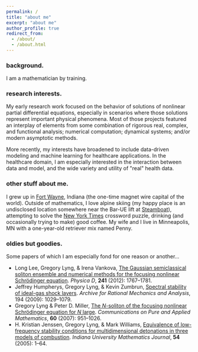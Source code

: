 ```yaml
---
permalink: /
title: "about me"
excerpt: "about me"
author_profile: true
redirect_from: 
  - /about/
  - /about.html
---
```


### background. 
I am a mathematician by training.  

### research interests.

My early research work focused on the behavior of solutions of nonlinear partial differential equations, especially in scenarios where those solutions represent important physical phenomena. Most of those projects featured an interplay of elements from some combination of rigorous real, complex, and functional analysis; numerical computation; dynamical systems; and/or modern asymptotic methods.

More recently, my interests have broadened to include data-driven modeling and machine learning for healthcare applications. In the healthcare domain, I am especially interested in the interaction between data and model, and the wide variety and utility of "real" health data.

### other stuff about me.

I grew up in [Fort Wayne](https://en.wikipedia.org/wiki/Fort_Wayne,_Indiana), Indiana (the one-time magnet wire capital of the world). Outside of mathematics, I love alpine skiing (my happy place is an undisclosed location somewhere near the Bar-UE lift at [Steamboat](https://www.steamboat.com)), attempting to solve the [New York Times](https://www.nytimes.com/) crossword puzzle, drinking (and occasionally trying to make) good coffee. My wife and I live in Minneapolis, MN with a one-year-old retriever mix named Penny.

### oldies but goodies. 

Some papers of which I am especially fond for one reason or another...

* Long Lee, Gregory Lyng, & Irena Vankova, [The Gaussian semiclassical soliton ensemble and numerical methods for the focusing nonlinear Schrödinger equation](https://dx.doi.org/10.1016/j.physd.2012.08.006). *Physica D*, **241** (2012): 1767–1781.
* Jeffrey Humpherys, Gregory Lyng, & Kevin Zumbrun, [Spectral stability of ideal-gas shock layers](https://dx.doi.org/10.1007/s00205-008-0195-4). *Archive for Rational Mechanics and Analysis*, 194 (2009): 1029–1079.
* Gregory Lyng & Peter D. Miller, [The *N*-soliton of the focusing nonlinear Schrödinger equation for *N* large](https://dx.doi.org/10.1002/cpa.20162). *Communications on Pure and Applied Mathematics*, **60** (2007): 951–1026.
* H. Kristian Jenssen, Gregory Lyng, & Mark Williams, [Equivalence of low-frequency stability conditions for multidimensional detonations in three models of combustion](https://dx.doi.org/10.1512/iumj.2005.54.2685). *Indiana University Mathematics Journal*, **54** (2005): 1–64. 

